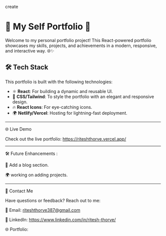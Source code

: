  create 
# 🌟 My Self Portfolio 🚀

Welcome to my personal portfolio project! This React-powered portfolio showcases my skills, projects, and achievements in a modern, responsive, and interactive way. 🌐✨

## 🛠️ Tech Stack

This portfolio is built with the following technologies:

- ⚛️ **React**: For building a dynamic and reusable UI.
- 🎨 **CSS/Tailwind**: To style the portfolio with an elegant and responsive design.
- 🔥 **React Icons**: For eye-catching icons.
- 🌍 **Netlify/Vercel**: Hosting for lightning-fast deployment.
---

🌐 Live Demo

Check out the live portfolio: https://riteshthorve.vercel.app/

---
🛠️ Future Enhancements :

🔗 Add a blog section.

🌍 working on adding projects.
 
---

📧 Contact Me

Have questions or feedback? Reach out to me:

📩 Email: riteshthorve387@gmail.com

💼 LinkedIn: https://www.linkedin.com/in/ritesh-thorve/

🌐 Portfolio:  

